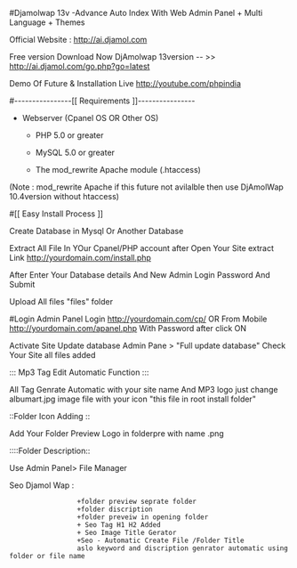 #Djamolwap 13v -Advance Auto Index With Web Admin Panel + Multi Language + Themes

Official Website : http://ai.djamol.com


Free version Download Now
DjAmolwap 13version -- >> http://ai.djamol.com/go.php?go=latest


Demo Of Future & Installation Live http://youtube.com/phpindia

#----------------[[ Requirements ]]----------------
* Webserver (Cpanel OS OR Other OS)

   * PHP 5.0 or greater

   * MySQL 5.0 or greater

   * The mod_rewrite Apache module (.htaccess)

(Note : mod_rewrite Apache if this future not avilalble then use DjAmolWap 10.4version without htaccess)

#[[ Easy Install Process ]]

Create Database in Mysql Or Another Database
   
Extract All File In YOur Cpanel/PHP account after Open Your Site extract Link http://yourdomain.com/install.php
   
After Enter Your Database details And New Admin Login Password And Submit
   
Upload All files "files" folder

#Login Admin Panel
Login http://yourdomain.com/cp/ OR From Mobile http://yourdomain.com/apanel.php With Password after click ON


Activate Site Update database Admin Pane > "Full update database" Check Your Site all files added


::: Mp3 Tag Edit Automatic Function :::

All Tag Genrate Automatic with your site name And MP3 logo just change albumart.jpg image file with your icon "this file in root install folder"

::Folder Icon Adding ::


Add Your Folder Preview Logo in folderpre
with name <folder id>.png


::::Folder Description::

Use Admin Panel> File Manager

Seo Djamol Wap     : 

                     +folder preview seprate folder
                     +folder discription
                     +folder preveiw in opening folder
                     + Seo Tag H1 H2 Added
                     + Seo Image Title Gerator
                     +Seo - Automatic Create File /Folder Title 
                     aslo keyword and discription genrator automatic using folder or file name





